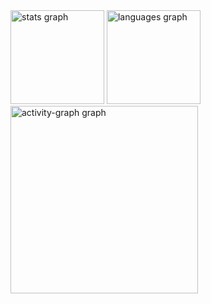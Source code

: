 <div align="left">
  <img src="https://github-readme-stats.vercel.app/api?username=DaviCastelo1&hide_title=false&hide_rank=false&show_icons=true&include_all_commits=false&count_private=true&disable_animations=false&theme=merko&locale=en&hide_border=false&order=1" height="150" alt="stats graph"  />
  <img src="https://github-readme-stats.vercel.app/api/top-langs?username=DaviCastelo1&locale=en&hide_title=false&layout=compact&card_width=320&langs_count=5&theme=merko&hide_border=false&order=2" height="150" alt="languages graph"  />
  <img src="https://github-readme-activity-graph.vercel.app/graph?username=DaviCastelo1&radius=16&theme=merko&area=true&order=5" height="300" alt="activity-graph graph"  />
</div>

###
